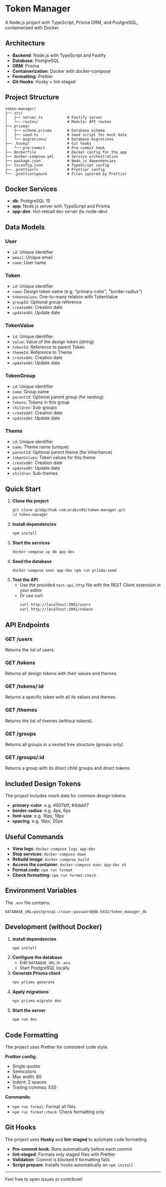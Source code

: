 # Token Manager

A Node.js project with TypeScript, Prisma ORM, and PostgreSQL, containerized with Docker.

## Architecture

- **Backend**: Node.js with TypeScript and Fastify
- **Database**: PostgreSQL
- **ORM**: Prisma
- **Containerization**: Docker with docker-compose
- **Formatting**: Prettier
- **Git Hooks**: Husky + lint-staged

## Project Structure

```
token-manager/
├── src/
│   ├── server.ts           # Fastify server
│   └── routes/             # Modular API routes
├── prisma/
│   ├── schema.prisma       # Database schema
│   ├── seed.ts             # Seed script for mock data
│   └── migrations/         # Database migrations
├── .husky/                 # Git hooks
│   └── pre-commit          # Pre-commit hook
├── Dockerfile              # Docker config for the app
├── docker-compose.yml      # Service orchestration
├── package.json            # Node.js dependencies
├── tsconfig.json           # TypeScript config
├── .prettierrc             # Prettier config
└── .prettierignore         # Files ignored by Prettier
```

## Docker Services

- **db**: PostgreSQL 15
- **app**: Node.js server with TypeScript and Prisma
- **app-dev**: Hot-reload dev server (ts-node-dev)

## Data Models

### User

- `id`: Unique identifier
- `email`: Unique email
- `name`: User name

### Token

- `id`: Unique identifier
- `name`: Design token name (e.g. "primary-color", "border-radius")
- `tokenValues`: One-to-many relation with TokenValue
- `groupId`: Optional group reference
- `createdAt`: Creation date
- `updatedAt`: Update date

### TokenValue

- `id`: Unique identifier
- `value`: Value of the design token (string)
- `tokenId`: Reference to parent Token
- `themeId`: Reference to Theme
- `createdAt`: Creation date
- `updatedAt`: Update date

### TokenGroup

- `id`: Unique identifier
- `name`: Group name
- `parentId`: Optional parent group (for nesting)
- `tokens`: Tokens in this group
- `children`: Sub-groups
- `createdAt`: Creation date
- `updatedAt`: Update date

### Theme

- `id`: Unique identifier
- `name`: Theme name (unique)
- `parentId`: Optional parent theme (for inheritance)
- `tokenValues`: Token values for this theme
- `createdAt`: Creation date
- `updatedAt`: Update date
- `children`: Sub-themes

## Quick Start

1. **Clone the project**
   ```bash
   git clone git@github.com:erabin05/token-manager.git
   cd token-manager
   ```
2. **Install dependencies**
   ```bash
   npm install
   ```
3. **Start the services**
   ```bash
   docker-compose up db app-dev
   ```
4. **Seed the database**
   ```bash
   docker-compose exec app-dev npm run prisma:seed
   ```
5. **Test the API**
   - Use the provided `test-api.http` file with the REST Client extension in your editor
   - Or use curl:
     ```bash
     curl http://localhost:3001/users
     curl http://localhost:3001/tokens
     ```

## API Endpoints

### GET /users

Returns the list of users.

### GET /tokens

Returns all design tokens with their values and themes.

### GET /tokens/:id

Returns a specific token with all its values and themes.

### GET /themes

Returns the list of themes (without tokens).

### GET /groups

Returns all groups in a nested tree structure (groups only).

### GET /groups/:id

Returns a group with its direct child groups and direct tokens.

## Included Design Tokens

The project includes mock data for common design tokens:

- **primary-color**: e.g. #007bff, #4dabf7
- **border-radius**: e.g. 4px, 6px
- **font-size**: e.g. 16px, 18px
- **spacing**: e.g. 16px, 20px

## Useful Commands

- **View logs**: `docker-compose logs app-dev`
- **Stop services**: `docker-compose down`
- **Rebuild image**: `docker-compose build`
- **Access the container**: `docker-compose exec app-dev sh`
- **Format code**: `npm run format`
- **Check formatting**: `npm run format:check`

## Environment Variables

The `.env` file contains:

```
DATABASE_URL=postgresql://user:password@db:5432/token_manager_db
```

## Development (without Docker)

1. **Install dependencies**
   ```bash
   npm install
   ```
2. **Configure the database**
   - Edit `DATABASE_URL` in `.env`
   - Start PostgreSQL locally
3. **Generate Prisma client**
   ```bash
   npx prisma generate
   ```
4. **Apply migrations**
   ```bash
   npx prisma migrate dev
   ```
5. **Start the server**
   ```bash
   npm run dev
   ```

## Code Formatting

The project uses Prettier for consistent code style.

**Prettier config:**

- Single quotes
- Semicolons
- Max width: 80
- Indent: 2 spaces
- Trailing commas: ES5

**Commands:**

- `npm run format`: Format all files
- `npm run format:check`: Check formatting only

## Git Hooks

The project uses **Husky** and **lint-staged** to automate code formatting.

- **Pre-commit hook**: Runs automatically before each commit
- **lint-staged**: Formats only staged files with Prettier
- **Validation**: Commit is blocked if formatting fails
- **Script prepare**: Installs hooks automatically on `npm install`

---

Feel free to open issues or contribute!
